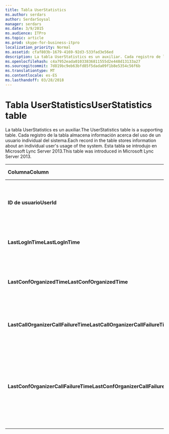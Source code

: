 ```yaml
---
title: Tabla UserStatistics
ms.author: serdars
author: SerdarSoysal
manager: serdars
ms.date: 3/9/2015
ms.audience: ITPro
ms.topic: article
ms.prod: skype-for-business-itpro
localization_priority: Normal
ms.assetid: cfaf803b-1679-4169-92d3-533fad3e56ed
description: La tabla UserStatistics es un auxiliar. Cada registro de la tabla almacena información acerca del uso de un usuario individual del sistema. Esta tabla se introdujo en Microsoft Lync Server 2013.
ms.openlocfilehash: c4a7952eada01033836811555d2e448d13133a27
ms.sourcegitcommit: 7d819bc9eb63bfd85f5dada09f1b8e5354c56f6b
ms.translationtype: MT
ms.contentlocale: es-ES
ms.lasthandoff: 03/28/2018
---
```

# <a name="userstatistics-table"></a><span data-ttu-id="0cca2-105">Tabla UserStatistics</span><span class="sxs-lookup"><span data-stu-id="0cca2-105">UserStatistics table</span></span>
 
<span data-ttu-id="0cca2-106">La tabla UserStatistics es un auxiliar.</span><span class="sxs-lookup"><span data-stu-id="0cca2-106">The UserStatistics table is a supporting table.</span></span> <span data-ttu-id="0cca2-107">Cada registro de la tabla almacena información acerca del uso de un usuario individual del sistema.</span><span class="sxs-lookup"><span data-stu-id="0cca2-107">Each record in the table stores information about an individual user's usage of the system.</span></span> <span data-ttu-id="0cca2-108">Esta tabla se introdujo en Microsoft Lync Server 2013.</span><span class="sxs-lookup"><span data-stu-id="0cca2-108">This table was introduced in Microsoft Lync Server 2013.</span></span>
  
|<span data-ttu-id="0cca2-109">**Columna**</span><span class="sxs-lookup"><span data-stu-id="0cca2-109">**Column**</span></span>|<span data-ttu-id="0cca2-110">**Tipo de datos**</span><span class="sxs-lookup"><span data-stu-id="0cca2-110">**Data Type**</span></span>|<span data-ttu-id="0cca2-111">**Clave o índice**</span><span class="sxs-lookup"><span data-stu-id="0cca2-111">**Key/Index**</span></span>|<span data-ttu-id="0cca2-112">**Detalles**</span><span class="sxs-lookup"><span data-stu-id="0cca2-112">**Details**</span></span>|
|:-----|:-----|:-----|:-----|
|<span data-ttu-id="0cca2-113">**ID de usuario**</span><span class="sxs-lookup"><span data-stu-id="0cca2-113">**UserId**</span></span> <br/> |<span data-ttu-id="0cca2-114">int</span><span class="sxs-lookup"><span data-stu-id="0cca2-114">int</span></span>  <br/> |<span data-ttu-id="0cca2-115">Primary</span><span class="sxs-lookup"><span data-stu-id="0cca2-115">Primary</span></span>  <br/> |<span data-ttu-id="0cca2-116">Número único que identifica este usuario.</span><span class="sxs-lookup"><span data-stu-id="0cca2-116">Unique number identifying this user.</span></span>  <br/> |
|<span data-ttu-id="0cca2-117">**LastLogInTime**</span><span class="sxs-lookup"><span data-stu-id="0cca2-117">**LastLogInTime**</span></span> <br/> |<span data-ttu-id="0cca2-118">datetime</span><span class="sxs-lookup"><span data-stu-id="0cca2-118">datetime</span></span>  <br/> ||<span data-ttu-id="0cca2-119">Última vez que el usuario conectado.</span><span class="sxs-lookup"><span data-stu-id="0cca2-119">Last time the user logged in.</span></span>  <br/> |
|<span data-ttu-id="0cca2-120">**LastConfOrganizedTime**</span><span class="sxs-lookup"><span data-stu-id="0cca2-120">**LastConfOrganizedTime**</span></span> <br/> |<span data-ttu-id="0cca2-121">datetime</span><span class="sxs-lookup"><span data-stu-id="0cca2-121">datetime</span></span>  <br/> ||<span data-ttu-id="0cca2-122">Última vez que el usuario organizó una conferencia.</span><span class="sxs-lookup"><span data-stu-id="0cca2-122">Last time the user organized a conference.</span></span>  <br/> |
|<span data-ttu-id="0cca2-123">**LastCallOrganizerCallFailureTime**</span><span class="sxs-lookup"><span data-stu-id="0cca2-123">**LastCallOrganizerCallFailureTime**</span></span> <br/> |<span data-ttu-id="0cca2-124">datetime</span><span class="sxs-lookup"><span data-stu-id="0cca2-124">datetime</span></span>  <br/> ||<span data-ttu-id="0cca2-125">Última vez que el usuario error de llamada.</span><span class="sxs-lookup"><span data-stu-id="0cca2-125">Last time the user experienced a call failure.</span></span>  <br/> |
|<span data-ttu-id="0cca2-126">**LastConfOrganizerCallFailureTime**</span><span class="sxs-lookup"><span data-stu-id="0cca2-126">**LastConfOrganizerCallFailureTime**</span></span> <br/> |<span data-ttu-id="0cca2-127">datetime</span><span class="sxs-lookup"><span data-stu-id="0cca2-127">datetime</span></span>  <br/> ||<span data-ttu-id="0cca2-128">Última vez que el usuario presentó un error de llamada como un organizador de la conferencia.</span><span class="sxs-lookup"><span data-stu-id="0cca2-128">Last time the user experienced a call failure as a conference organizer.</span></span>  <br/> |
   

